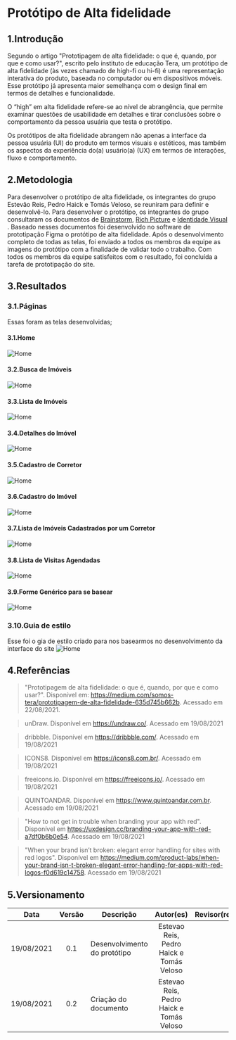 # Protótipo de Alta fidelidade
 
## 1.Introdução
Segundo o artigo "Prototipagem de alta fidelidade: o que é, quando, por que e como usar?", escrito pelo instituto de educação Tera, um protótipo de alta fidelidade (às vezes chamado de high-fi ou hi-fi) é uma representação interativa do produto, baseada no computador ou em dispositivos móveis. Esse protótipo já apresenta maior semelhança com o design final em termos de detalhes e funcionalidade.
 
O “high” em alta fidelidade refere-se ao nível de abrangência, que permite examinar questões de usabilidade em detalhes e tirar conclusões sobre o comportamento da pessoa usuária que testa o protótipo.
 
Os protótipos de alta fidelidade abrangem não apenas a interface da pessoa usuária (UI) do produto em termos visuais e estéticos, mas também os aspectos da experiência do(a) usuário(a) (UX) em termos de interações, fluxo e comportamento.
 
## 2.Metodologia
Para desenvolver o protótipo de alta fidelidade, os integrantes do grupo Estevão Reis, Pedro Haick e Tomás Veloso, se reuniram para definir e desenvolvê-lo. Para desenvolver o protótipo, os integrantes do grupo consultaram os documentos de [Brainstorm](../desenhoSoftwareBase/brainstorm.md), [Rich Picture](../desenhoSoftwareBase/richPicture.md) e [Identidade Visual](./identidadeVisual.md) . Baseado nesses documentos foi desenvolvido no software de prototipação Figma o protótipo de alta fidelidade. Após o desenvolvimento completo de todas as telas, foi enviado a todos os membros da equipe as imagens do protótipo com a finalidade de validar todo o trabalho. Com todos os membros da equipe satisfeitos com o resultado, foi concluída a tarefa de prototipação do site.
 
## 3.Resultados
### 3.1.Páginas
Essas foram as telas desenvolvidas;
#### 3.1.Home
![Home](./prototipo_alta/1-home.png)
#### 3.2.Busca de Imóveis
![Home](./prototipo_alta/2-busca-imoveis.png)
#### 3.3.Lista de Imóveis
![Home](./prototipo_alta/3-lista-imoveis.png)
#### 3.4.Detalhes do Imóvel
![Home](./prototipo_alta/4-detalhe-imovel.png)
#### 3.5.Cadastro de Corretor
![Home](./prototipo_alta/5-cadastro.png)
#### 3.6.Cadastro do Imóvel
![Home](./prototipo_alta/6-cadastro-imovel.png)
#### 3.7.Lista de Imóveis Cadastrados por um Corretor
![Home](./prototipo_alta/7-lista-imoveis-corretor.png)
#### 3.8.Lista de Visitas Agendadas
![Home](./prototipo_alta/8-minhas-visitas.png)
#### 3.9.Forme Genérico para se basear
![Home](./prototipo_alta/9-form-generico.png)
 
 
### 3.10.Guia de estilo
Esse foi o gia de estilo criado para nos basearmos no desenvolvimento da interface do site
![Home](./prototipo_alta/10-guia-estilo.png)
 
 
## 4.Referências
> "Prototipagem de alta fidelidade: o que é, quando, por que e como usar?". Disponível em: https://medium.com/somos-tera/prototipagem-de-alta-fidelidade-635d745b662b. Acessado em 22/08/2021.
 
>unDraw. Disponível em https://undraw.co/. Acessado em 19/08/2021
 
>dribbble. Disponível em https://dribbble.com/. Acessado em 19/08/2021
 
>ICONS8. Disponível em https://icons8.com.br/. Acessado em 19/08/2021
 
>freeicons.io. Disponível em https://freeicons.io/. Acessado em 19/08/2021
 
>QUINTOANDAR. Disponível em https://www.quintoandar.com.br. Acessado em 19/08/2021
 
>"How to not get in trouble when branding your app with red". Disponível em https://uxdesign.cc/branding-your-app-with-red-a7df0b6b0e54. Acessado em 19/08/2021
 
>"When your brand isn’t broken: elegant error handling for sites with red logos". Disponível em https://medium.com/product-labs/when-your-brand-isn-t-broken-elegant-error-handling-for-apps-with-red-logos-f0d619c14758. Acessado em 19/08/2021
 
## 5.Versionamento
| Data | Versão | Descrição | Autor(es) | Revisor(res)
| :--: | :--: | -- | :--: | :--: |
| 19/08/2021 | 0.1 | Desenvolvimento do protótipo |  Estevao Reis, Pedro Haick e Tomás Veloso| |
| 19/08/2021 | 0.2 | Criação do documento |  Estevao Reis, Pedro Haick e Tomás Veloso| |
 